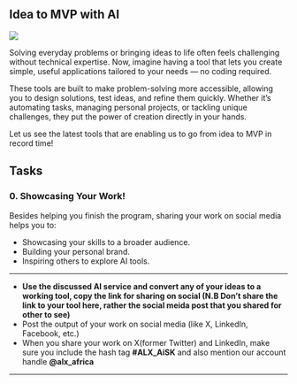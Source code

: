 ## Idea to MVP with AI

![](https://alxappliedai.github.io/alx_applied_ai_assets/idea_to_mvp/idea-to-mvp-00.png)

Solving everyday problems or bringing ideas to life often feels challenging without technical expertise. Now, imagine having a tool that lets you create simple, useful applications tailored to your needs — no coding required.

These tools are built to make problem-solving more accessible, allowing you to design solutions, test ideas, and refine them quickly. Whether it’s automating tasks, managing personal projects, or tackling unique challenges, they put the power of creation directly in your hands.

Let us see the latest tools that are enabling us to go from idea to MVP in record time!

## Tasks

### 0\. Showcasing Your Work!

Besides helping you finish the program, sharing your work on social media helps you to:

- Showcasing your skills to a broader audience.
- Building your personal brand.
- Inspiring others to explore AI tools.

---

- **Use the discussed AI service and convert any of your ideas to a working tool, copy the link for sharing on social (N.B Don’t share the link to your tool here, rather the social meida post that you shared for other to see)**
- Post the output of your work on social media (like X, LinkedIn, Facebook, etc.)
- When you share your work on X(former Twitter) and LinkedIn, make sure you include the hash tag **#ALX_AiSK** and also mention our account handle **@alx_africa**

---
